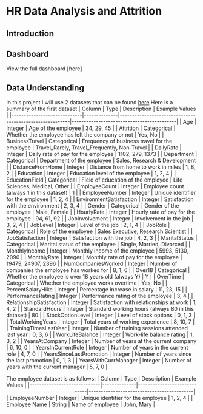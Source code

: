 # HR Data Analysis and Attrition 
## Introduction

## Dashboard
View the full dashboard [here]

## Data Understanding
In this project I will use 2 datasets that can be found [here](https://drive.google.com/file/d/1h4bvZlHJUFAYJ5CbleAmLr6muAX1Q7rm/view)
Here is a summary of the first dataset
| Column                      | Type         | Description                                             | Example Values                            |
|-----------------------------|--------------|---------------------------------------------------------|-------------------------------------------|
| Age                         | Integer      | Age of the employee                                     | 34, 29, 45                                |
| Attrition                   | Categorical  | Whether the employee has left the company or not        | Yes, No                                   |
| BusinessTravel              | Categorical  | Frequency of business travel for the employee           | Travel_Rarely, Travel_Frequently, Non-Travel |
| DailyRate                   | Integer      | Daily rate of pay for the employee                      | 1102, 279, 1373                           |
| Department                  | Categorical  | Department of the employee                              | Sales, Research & Development             |
| DistanceFromHome            | Integer      | Distance from home to work in miles                     | 1, 8, 2                                   |
| Education                   | Integer      | Education level of the employee                         | 1, 2, 4                                   |
| EducationField              | Categorical  | Field of education of the employee                      | Life Sciences, Medical, Other             |
| EmployeeCount               | Integer      | Employee count (always 1 in this dataset)               | 1                                         |
| EmployeeNumber              | Integer      | Unique identifier for the employee                      | 1, 2, 4                                   |
| EnvironmentSatisfaction     | Integer      | Satisfaction with the environment                       | 2, 3, 4                                   |
| Gender                      | Categorical  | Gender of the employee                                  | Male, Female                              |
| HourlyRate                  | Integer      | Hourly rate of pay for the employee                     | 94, 61, 92                                |
| JobInvolvement              | Integer      | Involvement in the job                                  | 3, 2, 4                                   |
| JobLevel                    | Integer      | Level of the job                                        | 2, 1, 4                                   |
| JobRole                     | Categorical  | Role of the employee                                    | Sales Executive, Research Scientist       |
| JobSatisfaction             | Integer      | Satisfaction with the job                               | 4, 2, 3                                   |
| MaritalStatus               | Categorical  | Marital status of the employee                          | Single, Married, Divorced                 |
| MonthlyIncome               | Integer      | Monthly income of the employee                          | 5993, 5130, 2090                          |
| MonthlyRate                 | Integer      | Monthly rate of pay for the employee                    | 19479, 24907, 2396                        |
| NumCompaniesWorked          | Integer      | Number of companies the employee has worked for         | 8, 1, 6                                   |
| Over18                      | Categorical  | Whether the employee is over 18 years old (always Y)    | Y                                         |
| OverTime                    | Categorical  | Whether the employee works overtime                     | Yes, No                                   |
| PercentSalaryHike           | Integer      | Percentage increase in salary                           | 11, 23, 15                                |
| PerformanceRating           | Integer      | Performance rating of the employee                      | 3, 4                                      |
| RelationshipSatisfaction    | Integer      | Satisfaction with relationships at work                 | 1, 4, 2                                   |
| StandardHours               | Integer      | Standard working hours (always 80 in this dataset)      | 80                                        |
| StockOptionLevel            | Integer      | Level of stock options                                  | 0, 1, 3                                   |
| TotalWorkingYears           | Integer      | Total years of working experience                       | 8, 10, 7                                  |
| TrainingTimesLastYear       | Integer      | Number of training sessions attended last year          | 0, 3, 6                                   |
| WorkLifeBalance             | Integer      | Work-life balance rating                                | 1, 3, 2                                   |
| YearsAtCompany              | Integer      | Number of years at the current company                  | 6, 10, 0                                  |
| YearsInCurrentRole          | Integer      | Number of years in the current role                     | 4, 7, 0                                   |
| YearsSinceLastPromotion     | Integer      | Number of years since the last promotion                | 0, 1, 3                                   |
| YearsWithCurrManager        | Integer      | Number of years with the current manager                | 5, 7, 0                                   |

The employee dataset is as follows:
| Column                      | Type         | Description                                             | Example Values                            |
|-----------------------------|--------------|---------------------------------------------------------|-------------------------------------------|
| EmployeeNumber              | Integer      | Unique identifier for the employee                      | 1, 2, 4                                   |
| Employee Name               | String       | Name of employee                                        | John, Mary                                |



